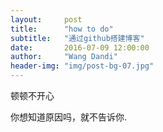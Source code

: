 ```yaml
---
layout:     post
title:      "how to do"
subtitle:   "通过github搭建博客"
date:       2016-07-09 12:00:00
author:     "Wang Dandi"
header-img: "img/post-bg-07.jpg"
---
```



<p>顿顿不开心</p>

<p>你想知道原因吗，就不告诉你.</p>


